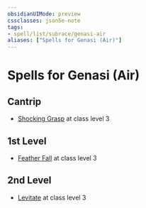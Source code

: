 ```yaml
---
obsidianUIMode: preview
cssclasses: json5e-note
tags:
- spell/list/subrace/genasi-air
aliases: ["Spells for Genasi (Air)"]
---
```

# Spells for Genasi (Air)

## Cantrip

- [Shocking Grasp](shocking-grasp "PHB") at class level 3

## 1st Level

- [Feather Fall](feather-fall "PHB") at class level 3

## 2nd Level

- [Levitate](levitate "PHB") at class level 3